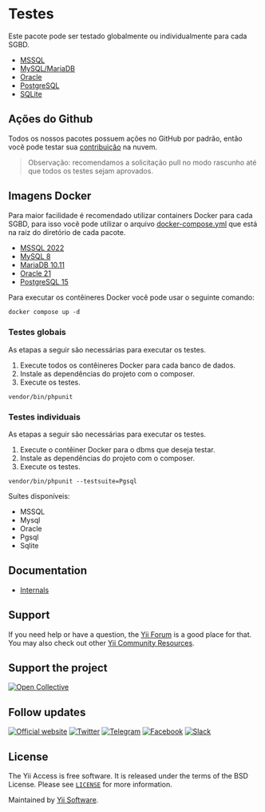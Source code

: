 # Testes

Este pacote pode ser testado globalmente ou individualmente para cada SGBD.

- [MSSQL](https://github.com/yiisoft/db-mssql)
- [MySQL/MariaDB](https://github.com/yiisoft/db-mysql)
- [Oracle](https://github.com/yiisoft/db-oracle)
- [PostgreSQL](https://github.com/yiisoft/db-pgsql)
- [SQLite](https://github.com/yiisoft/db-sqlite)

## Ações do Github

Todos os nossos pacotes possuem ações no GitHub por padrão, então você pode testar sua [contribuição](https://github.com/yiisoft/db/blob/master/.github/CONTRIBUTING.md) na nuvem.

> Observação: recomendamos a solicitação pull no modo rascunho até que todos os testes sejam aprovados.

## Imagens Docker

Para maior facilidade é recomendado utilizar containers Docker para cada SGBD, para isso você pode utilizar o arquivo [docker-compose.yml](https://docs.docker.com/compose/compose-file/) que está na raiz do diretório de cada pacote.

- [MSSQL 2022](https://github.com/yiisoft/db-mssql/blob/master/docker-compose.yml)
- [MySQL 8](https://github.com/yiisoft/db-mysql/blob/master/docker-compose.yml)
- [MariaDB 10.11](https://github.com/yiisoft/db-mysql/blob/master/docker-compose-mariadb.yml)
- [Oracle 21](https://github.com/yiisoft/db-oracle/blob/master/docker-compose.yml)
- [PostgreSQL 15](https://github.com/yiisoft/db-pgsql/blob/master/docker-compose.yml)

Para executar os contêineres Docker você pode usar o seguinte comando:

```dockerfile
docker compose up -d
```

### Testes globais

As etapas a seguir são necessárias para executar os testes.

1. Execute todos os contêineres Docker para cada banco de dados.
2. Instale as dependências do projeto com o composer.
3. Execute os testes.

```shell
vendor/bin/phpunit
```

### Testes individuais

As etapas a seguir são necessárias para executar os testes.

1. Execute o contêiner Docker para o dbms que deseja testar.
2. Instale as dependências do projeto com o composer.
3. Execute os testes.

```shell
vendor/bin/phpunit --testsuite=Pgsql
```

Suítes disponíveis:

- MSSQL
- Mysql
- Oracle
- Pgsql
- Sqlite

## Documentation

- [Internals](docs/internals.md)

## Support

If you need help or have a question, the [Yii Forum](https://forum.yiiframework.com/c/yii-3-0/63) is a good place for that.
You may also check out other [Yii Community Resources](https://www.yiiframework.com/community).

## Support the project

[![Open Collective](https://img.shields.io/badge/Open%20Collective-sponsor-7eadf1?logo=open%20collective&logoColor=7eadf1&labelColor=555555)](https://opencollective.com/yiisoft)

## Follow updates

[![Official website](https://img.shields.io/badge/Powered_by-Yii_Framework-green.svg?style=flat)](https://www.yiiframework.com/)
[![Twitter](https://img.shields.io/badge/twitter-follow-1DA1F2?logo=twitter&logoColor=1DA1F2&labelColor=555555?style=flat)](https://twitter.com/yiiframework)
[![Telegram](https://img.shields.io/badge/telegram-join-1DA1F2?style=flat&logo=telegram)](https://t.me/yii3en)
[![Facebook](https://img.shields.io/badge/facebook-join-1DA1F2?style=flat&logo=facebook&logoColor=ffffff)](https://www.facebook.com/groups/yiitalk)
[![Slack](https://img.shields.io/badge/slack-join-1DA1F2?style=flat&logo=slack)](https://yiiframework.com/go/slack)

## License

The Yii Access is free software. It is released under the terms of the BSD License.
Please see [`LICENSE`](./LICENSE.md) for more information.

Maintained by [Yii Software](https://www.yiiframework.com/).
